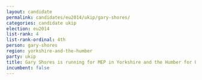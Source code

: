 ```yaml
---
layout: candidate
permalink: candidates/eu2014/ukip/gary-shores/
categories: candidate ukip
election: eu2014
list-rank: 4
list-rank-ordinal: 4th
person: gary-shores
region: yorkshire-and-the-humber
party: ukip
title: Gary Shores is running for MEP in Yorkshire and the Humber for UKIP
incumbent: false
---
```

